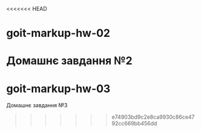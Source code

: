 <<<<<<< HEAD
# goit-markup-hw-02

Домашнє завдання №2
=======
# goit-markup-hw-03
Домашнє завдання №3
>>>>>>> e74903bd9c2e8ca9930c86ce4792cc669bb456dd

